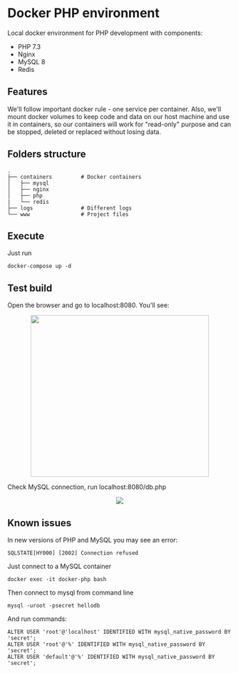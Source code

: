 # Docker PHP environment

Local docker environment for PHP development with components:

* PHP 7.3
* Nginx
* MySQL 8
* Redis

## Features
We'll follow important docker rule - one service per container.  Also, we'll mount docker volumes to keep code and data on our host machine and use it in containers, so our containers will work for "read-only" purpose and can be stopped, deleted or replaced without losing data.

## Folders structure
    .
    ├── containers         # Docker containers
    │   ├── mysql
    │   ├── nginx
    │   ├── php
    |   └── redis
    ├── logs               # Different logs 
    └── www                # Project files

## Execute
Just run
```
docker-compose up -d
``` 

## Test build
Open the browser and go to localhost:8080. You'll see:
<p align="center">
  <img width="400" height="363" src="https://codingwar.com/sites/default/files/images/docker_phpinfo.png">
</p>

Check MySQL connection, run localhost:8080/db.php

<p align="center">
  <img src="https://codingwar.com/sites/default/files/images/docker_mysql.png">
</p>


## Known issues

In new versions of PHP and MySQL you may see an error:
```
SQLSTATE[HY000] [2002] Connection refused
```

Just connect to a MySQL container 

```
docker exec -it docker-php bash 
```

Then connect to mysql from command line  

```
mysql -uroot -psecret hellodb
```

And run commands:

```
ALTER USER 'root'@'localhost' IDENTIFIED WITH mysql_native_password BY 'secret';
ALTER USER 'root'@'%' IDENTIFIED WITH mysql_native_password BY 'secret';
ALTER USER 'default'@'%' IDENTIFIED WITH mysql_native_password BY 'secret';
```
